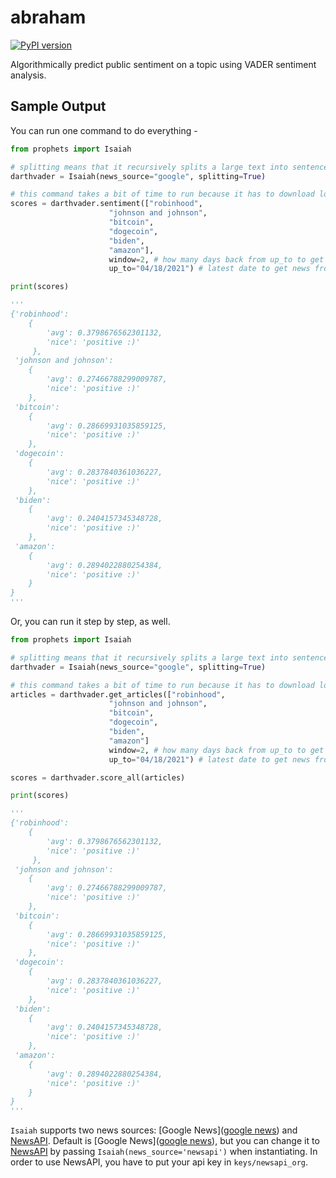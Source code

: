 # abraham
[![PyPI version](https://badge.fury.io/py/abraham3k.svg)](https://badge.fury.io/py/abraham3k)

Algorithmically predict public sentiment on a topic using VADER sentiment analysis.

## Sample Output

You can run one command to do everything -

```python
from prophets import Isaiah

# splitting means that it recursively splits a large text into sentences and analyzes each individually
darthvader = Isaiah(news_source="google", splitting=True) 

# this command takes a bit of time to run because it has to download lots of articles
scores = darthvader.sentiment(["robinhood", 
                      "johnson and johnson", 
                      "bitcoin", 
                      "dogecoin", 
                      "biden",  
                      "amazon"], 
                      window=2, # how many days back from up_to to get news from
                      up_to="04/18/2021") # latest date to get news from

print(scores)

'''
{'robinhood': 
    {
        'avg': 0.3798676562301132, 
        'nice': 'positive :)'
     },
 'johnson and johnson': 
    {
        'avg': 0.27466788299009787, 
        'nice': 'positive :)'
    },
 'bitcoin': 
    {
        'avg': 0.28669931035859125, 
        'nice': 'positive :)'
    },
 'dogecoin': 
    {
        'avg': 0.2837840361036227, 
        'nice': 'positive :)'
    },
 'biden': 
    {
        'avg': 0.2404157345348728, 
        'nice': 'positive :)'
    },
 'amazon': 
    {
        'avg': 0.2894022880254384, 
        'nice': 'positive :)'
    }
}
'''
```

Or, you can run it step by step, as well.

```python
from prophets import Isaiah

# splitting means that it recursively splits a large text into sentences and analyzes each individually
darthvader = Isaiah(news_source="google", splitting=True)

# this command takes a bit of time to run because it has to download lots of articles
articles = darthvader.get_articles(["robinhood", 
                      "johnson and johnson", 
                      "bitcoin", 
                      "dogecoin", 
                      "biden",  
                      "amazon"]
                      window=2, # how many days back from up_to to get news from
                      up_to="04/18/2021") # latest date to get news from

scores = darthvader.score_all(articles)

print(scores)

'''
{'robinhood': 
    {
        'avg': 0.3798676562301132, 
        'nice': 'positive :)'
     },
 'johnson and johnson': 
    {
        'avg': 0.27466788299009787, 
        'nice': 'positive :)'
    },
 'bitcoin': 
    {
        'avg': 0.28669931035859125, 
        'nice': 'positive :)'
    },
 'dogecoin': 
    {
        'avg': 0.2837840361036227, 
        'nice': 'positive :)'
    },
 'biden': 
    {
        'avg': 0.2404157345348728, 
        'nice': 'positive :)'
    },
 'amazon': 
    {
        'avg': 0.2894022880254384, 
        'nice': 'positive :)'
    }
}
'''
```

`Isaiah` supports two news sources: [Google News]([google news](https://news.google.com/)) and [NewsAPI](https://newsapi.org/). Default is [Google News]([google news](https://news.google.com/)), but you can change it to [NewsAPI](https://newsapi.org/) by passing `Isaiah(news_source='newsapi')` when instantiating. In order to use NewsAPI, you have to put your api key in `keys/newsapi_org`.
